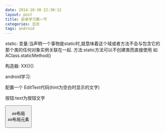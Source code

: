 ```yaml
---
date: 2014-10-30 22:30:12
layout: post
title: 安卓学习第一节
categories: 日志
tags: android
---
```


static: 
变量:当声明一个事物是static时,就意味着这个域或者方法不会与包含它的那个类的任何对象实例关联在一起.
方法:static方法可以不创建类而直接使用 如AClass.staticMethod()

构造器: XX(){}

android学习:

配置一个 EditText代码(hint为空白时显示的文字)	


<EditText android:id="@+id/edit_message"
        android:layout_width="wrap_content"
        android:layout_height="wrap_content"
        android:hint="@string/edit_message"/>


按钮:text为按钮文字	


<Button 
        android:layout_width="wrap_content"
        android:layout_height="wrap_content" 
        android:text="@string/button_send"/>



##布局                                                                          
##布局元素




